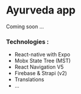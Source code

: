 # Ayurveda app

Coming soon ...

### Technologies :

- React-native with Expo
- Mobx State Tree (MST)
- React Navigation V5
- Firebase & Strapi (v2)
- Translations
- ...
